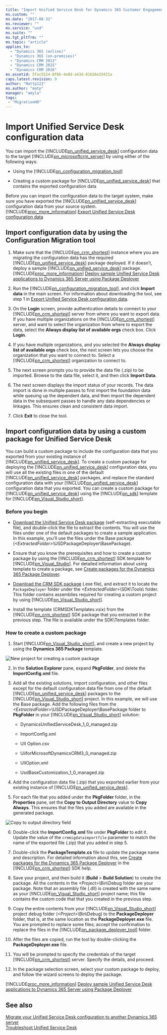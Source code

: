 ```yaml
---
title: "Import Unified Service Desk for Dynamics 365 Customer Engagement configuration data | MicrosoftDocs"
ms.custom: ""
ms.date: "2017-08-31"
ms.reviewer: ""
ms.service: "usd"
ms.suite: ""
ms.tgt_pltfrm: ""
ms.topic: "article"
applies_to: 
  - "Dynamics 365 (online)"
  - "Dynamics 365 (on-premises)"
  - "Dynamics CRM 2013"
  - "Dynamics CRM 2015"
  - "Dynamics CRM 2016"
ms.assetid: 5fac5524-0f6b-4e8d-a43d-81626e33421a
caps.latest.revision: 9
author: "Mattp123"
ms.author: "matp"
manager: "amyla"
tags: 
 - "MigrationHO"
---
```

# Import Unified Service Desk configuration data
You can import the [!INCLUDE[pn_unified_service_desk](../../includes/pn-unified-service-desk.md)] configuration data to the target [!INCLUDE[pn_microsoftcrm_server](../../includes/pn-microsoftcrm-server.md)] by using either of the following ways:  
  
-   Using the [!INCLUDE[pn_configuration_migration_tool](../../includes/pn-configuration-migration-tool.md)]  
  
-   Creating a custom package for [!INCLUDE[pn_unified_service_desk](../../includes/pn-unified-service-desk.md)] that contains the exported configuration data  
  
 Before you can import the configuration data to the target system, make sure you have exported the [!INCLUDE[pn_unified_service_desk](../../includes/pn-unified-service-desk.md)] configuration data from your source system. [!INCLUDE[proc_more_information](../../includes/proc-more-information.md)] [Export Unified Service Desk configuration data](../../unified-service-desk/admin/export-unified-service-desk-configuration-data.md)  
  
<a name="ConfigMigration"></a>   
## Import configuration data by using the Configuration Migration tool  
  
1.  Make sure that the [!INCLUDE[pn_crm_shortest](../../includes/pn-crm-shortest.md)] instance where you are migrating the configuration data has the required [!INCLUDE[pn_unified_service_desk](../../includes/pn-unified-service-desk.md)] package deployed. If it doesn’t, deploy a sample [!INCLUDE[pn_unified_service_desk](../../includes/pn-unified-service-desk.md)] package. [!INCLUDE[proc_more_information](../../includes/proc-more-information.md)] [Deploy sample Unified Service Desk applications to Dynamics 365 Server using Package Deployer](../../unified-service-desk/admin/deploy-sample-unified-service-desk-applications-using-package-deployer.md)  
  
2.  Run the [!INCLUDE[pn_configuration_migration_tool](../../includes/pn-configuration-migration-tool.md)], and click **Import data** in the main screen. For information about downloading the tool, see step 1 in [Export Unified Service Desk configuration data](../../unified-service-desk/admin/export-unified-service-desk-configuration-data.md).  
  
3.  On the **Login** screen, provide authentication details to connect to your [!INCLUDE[pn_crm_shortest](../../includes/pn-crm-shortest.md)] server from where you want to export data. If you have multiple organizations on the [!INCLUDE[pn_crm_shortest](../../includes/pn-crm-shortest.md)] server, and want to select the organization from where to export the data, select the **Always display list of available orgs** check box. Click **Login**.  
  
4.  If you have multiple organizations, and you selected the **Always display list of available orgs** check box, the next screen lets you choose the organization that you want to connect to. Select a [!INCLUDE[pn_crm_shortest](../../includes/pn-crm-shortest.md)] organization to connect to.  
  
5.  The next screen prompts you to provide the data file (.zip) to be imported. Browse to the data file, select it, and then click **Import Data**.  
  
6.  The next screen displays the import status of your records. The data import is done in multiple passes to first import the foundation data while queuing up the dependent data, and then import the dependent data in the subsequent passes to handle any data dependencies or linkages. This ensures clean and consistent data import.  
  
7.  Click **Exit** to close the tool.  
  
<a name="CustomPackage"></a>   
## Import configuration data by using a custom package for Unified Service Desk  
 You can build a custom package to include the configuration data that you exported from your existing instance of [!INCLUDE[pn_unified_service_desk](../../includes/pn-unified-service-desk.md)]. To create a custom package for deploying the [!INCLUDE[pn_unified_service_desk](../../includes/pn-unified-service-desk.md)] configuration data, you will use all the existing files in one of the default [!INCLUDE[pn_unified_service_desk](../../includes/pn-unified-service-desk.md)] packages, and replace the standard configuration data with your [!INCLUDE[pn_unified_service_desk](../../includes/pn-unified-service-desk.md)] configuration data that you exported. You can create a custom package for [!INCLUDE[pn_unified_service_desk](../../includes/pn-unified-service-desk.md)] using the [!INCLUDE[pn_sdk](../../includes/pn-sdk.md)] template for [!INCLUDE[pn_Visual_Studio_short](../../includes/pn-visual-studio-short.md)].  
  
### Before you begin  
  
-   [Download the Unified Service Desk package](http://go.microsoft.com/fwlink/?LinkID=854761) (self-extracting executable file), and double-click the file to extract the contents. You will use the files under one of the default packages to create a sample application. In this example, you’ll use the files under the Base package (*\<ExtractedFolder>*\USDPackageDeployer\BasePackage).  
  
-   Ensure that you know the prerequisites and how to create a custom package by using the [!INCLUDE[pn_crm_shortest](../../includes/pn-crm-shortest.md)] SDK template for [!INCLUDE[pn_Visual_Studio](../../includes/pn-visual-studio.md)]. For detailed information about using template to create a package, see [Create packages for the Dynamics 365 Package Deployer](../../developer/create-packages-package-deployer.md).  
  
-   [Download the CRM SDK package](http://go.microsoft.com/fwlink/?LinkID=627298) (.exe file), and extract it to locate the `PackageDeployer` folder under the *\<ExtractedFolder>*\SDK\Tools\ folder. This folder contains assemblies required for creating a custom project by using [!INCLUDE[pn_Visual_Studio_short](../../includes/pn-visual-studio-short.md)].  
  
-   Install the template (CRMSDKTemplates.vsix) from the [!INCLUDE[pn_crm_shortest](../../includes/pn-crm-shortest.md)] SDK package that you extracted in the previous step. The file is available under the SDK\Templates folder.  
  
### How to create a custom package  
  
1.  Start [!INCLUDE[pn_Visual_Studio_short](../../includes/pn-visual-studio-short.md)], and create a new project by using the **Dynamics 365 Package** template.  
  
 ![New project for creating a custom package](../../unified-service-desk/media/crm-sdkv6-packagedeployer-01.png "New project for creating a custom package")  
  
2.  In the **Solution Explorer** pane, expand **PkgFolder**, and delete the **ImportConfig.xml** file.  
  
3.  Add all the existing solutions, import configuration, and other files except for the default configuration data file from one of the default [!INCLUDE[pn_unified_service_desk](../../includes/pn-unified-service-desk.md)] packages to the [!INCLUDE[pn_Visual_Studio_short](../../includes/pn-visual-studio-short.md)] project. In this example, we will use the Base package. Add the following files from the *\<ExtractedFolder>*\USDPackageDeployer\BasePackage folder to **PkgFolder** in your [!INCLUDE[pn_Visual_Studio_short](../../includes/pn-visual-studio-short.md)] solution:  
  
    -   DynamicsUnifiedServiceDesk_1_0_managed.zip  
  
    -   ImportConfig.xml  
  
    -   UII Option.csv  
  
    -   UiiforMicrosoftDynamicsCRM3_0_managed.zip  
  
    -   UIIOption.xml  
  
    -   UsdBaseCustomization_1_0_managed.zip  
  
4.  Add the configuration data file (.zip) that you exported earlier from your existing instance of [!INCLUDE[pn_unified_service_desk](../../includes/pn-unified-service-desk.md)].  
  
5.  For each file that you added under the **PkgFolder** folder, in the **Properties** pane, set the **Copy to Output Directory** value to **Copy Always**. This ensures that the files you added are available in the generated package.  
  
 ![Copy to output directory field](../../unified-service-desk/media/crm-itpro-usd-custompackage.PNG "Copy to output directory field")  
  
6.  Double-click the **ImportConfig.xml** file under **PkgFolder** to edit it. Update the value of the `crmmigdataimportfile` parameter to match the name of the exported file (.zip) that you added in step 5.  
  
7.  Double-click the **PackageTemplate.cs** file to update the package name and description. For detailed information about this, see [Create packages for the Dynamics 365 Package Deployer](../../developer/create-packages-package-deployer.md) in the [!INCLUDE[pn_crm_shortest](../../includes/pn-crm-shortest.md)] SDK help.  
  
8.  Save your project, and then build it (**Build** > **Build Solution**) to create the package. All the contents in the *\<Project>*\Bin\Debug folder are your package. Note that an assembly file (.dll) is created with the same name as your [!INCLUDE[pn_Visual_Studio_short](../../includes/pn-visual-studio-short.md)] project name; this file contains the custom code that that you created in the previous step.  
  
9. Copy the entire contents from your [!INCLUDE[pn_Visual_Studio_short](../../includes/pn-visual-studio-short.md)] project debug folder (*\<Project>*\Bin\Debug) to the **PackageDeployer** folder, that is, at the same location as the **PackageDeployer.exe** file. You are prompted to replace some files; accept the confirmation to replace the files in the [!INCLUDE[pn_package_deployer_tool](../../includes/pn-package-deployer-tool.md)] folder.  
  
10. After the files are copied, run the tool by double-clicking the **PackageDeployer.exe** file.  
  
11. You will be prompted to specify the credentials of the target [!INCLUDE[pn_crm_shortest](../../includes/pn-crm-shortest.md)] server. Specify the details, and proceed.  
  
12. In the package selection screen, select your custom package to deploy, and follow the wizard screens to deploy the package.  
  
 [!INCLUDE[proc_more_information](../../includes/proc-more-information.md)] [Deploy sample Unified Service Desk applications to Dynamics 365 Server using Package Deployer](../../unified-service-desk/admin/deploy-sample-unified-service-desk-applications-using-package-deployer.md)  
  
## See also  
 [Migrate your Unified Service Desk configuration to another Dynamics 365 server](../../unified-service-desk/admin/migrate-unified-service-desk-configuration-dynamics-365-server.md)   
 [Troubleshoot Unified Service Desk](../../unified-service-desk/admin/troubleshoot-unified-service-desk.md)
